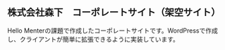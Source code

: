 ## 株式会社森下　コーポレートサイト（架空サイト）

Hello Menterの課題で作成したコーポレートサイトです。WordPressで作成し、クライアントが簡単に拡張できるように実装しています。
